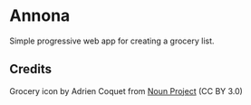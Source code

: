 # Annona

Simple progressive web app for creating a grocery list.


## Credits

Grocery icon by Adrien Coquet from [Noun Project](https://thenounproject.com/browse/icons/term/grocery/) (CC BY 3.0)
